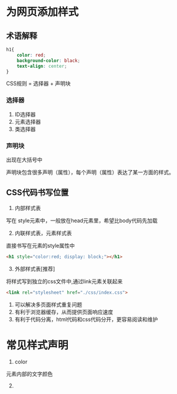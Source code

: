 # 为网页添加样式

## 术语解释

```css
h1{
    color: red;
    background-color: black;
    text-align: center;
}
```

CSS规则 = 选择器 + 声明块

### 选择器

1. ID选择器
2. 元素选择器
3. 类选择器

### 声明块

出现在大括号中

声明块包含很多声明（属性），每个声明（属性）表达了某一方面的样式。

## CSS代码书写位置

1. 内部样式表

写在 style元素中，一般放在head元素里，希望比body代码先加载

2. 内联样式表，元素样式表

直接书写在元素的style属性中

```html
<h1 style="color:red; display: block;"></h1>
```

3. 外部样式表[推荐]

将样式写到独立的css文件中,通过link元素关联起来

```html
<link rel="stylesheet" href="./css/index.css">
```

1) 可以解决多页面样式重复问题
2) 有利于浏览器缓存，从而提供页面响应速度
3) 有利于代码分离，html代码和css代码分开，更容易阅读和维护

# 常见样式声明

1. color

元素内部的文字颜色

2. 